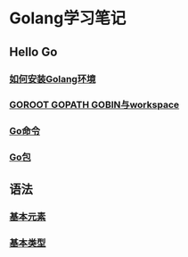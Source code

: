 # Golang学习笔记

## Hello Go

### [如何安装Golang环境](https://github.com/JerrySir/Golang-note/blob/master/Note/Hello-Go/How-to-install-Golang.md)

### [GOROOT GOPATH GOBIN与workspace](https://github.com/JerrySir/Golang-note/blob/master/Note/Hello-Go/GOROOT-GOPATH-GOBIN-and-workspace.md)

### [Go命令](https://github.com/JerrySir/Golang-note/blob/master/Note/Hello-Go/Go-commands.md)

### [Go包](https://github.com/JerrySir/Golang-note/blob/master/Note/Hello-Go/Go-package.md)


## 语法

### [基本元素](https://github.com/JerrySir/Golang-note/blob/master/Note/Grammar-rules/Base-element.md)

### [基本类型](https://github.com/JerrySir/Golang-note/blob/master/Note/Grammar-rules/Fundamental-types.md)